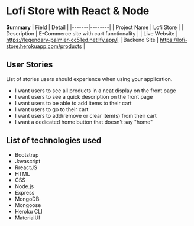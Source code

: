 # Lofi Store with React & Node

**Summary**
| Field | Detail |
|-------|--------|
| Project Name | Lofi Store |
| Description | E-Commerce site with cart functionality |
| Live Website | https://legendary-palmier-cc51ed.netlify.app/|
| Backend Site | https://lofi-store.herokuapp.com/products |


## User Stories

List of stories users should experience when using your application.

- I want users to see all products in a neat display on the front page
- I want users to see a quick description on the front page
- I want users to be able to add items to their cart
- I want users to go to their cart
- I want users to add/remove or clear item(s) from their cart
- I want a dedicated home button that doesn't say "home"


## List of technologies used

- Bootstrap
- Javascript
- RreactJS
- HTML
- CSS
- Node.js
- Express
- MongoDB
- Mongoose
- Heroku CLI
- MaterialUI





